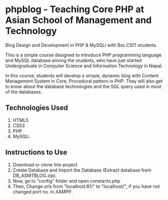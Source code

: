 # phpblog - Teaching Core PHP at Asian School of Management and Technology
Blog Design and Development in PHP &amp; MySQLi with Bsc.CSIT students.

This is a simple course designed to introduce PHP programming language and MySQL database among the students, who have just started 
Undergraduate in Computer Science and Information Technology in Nepal.

In this course, students will develop a simple, dynamic blog with Content Management System in Core, Procedural pattern in PHP.
They will also get to know about the database technologies and the SQL query used in most of the databases.

## Technologies Used
1. HTML5
2. CSS3
3. PHP
4. MySQLi

## Instructions to Use
1. Download or clone this project
2. Create Database and Import the Database (Extract database from DB_ASMTBLOG.zip).
3. Now, go to "config" folder and open constants.php
4. Then, Change urls from "localhost:81/" to "localhost/", if you have not changed port no. in XAMPP.
